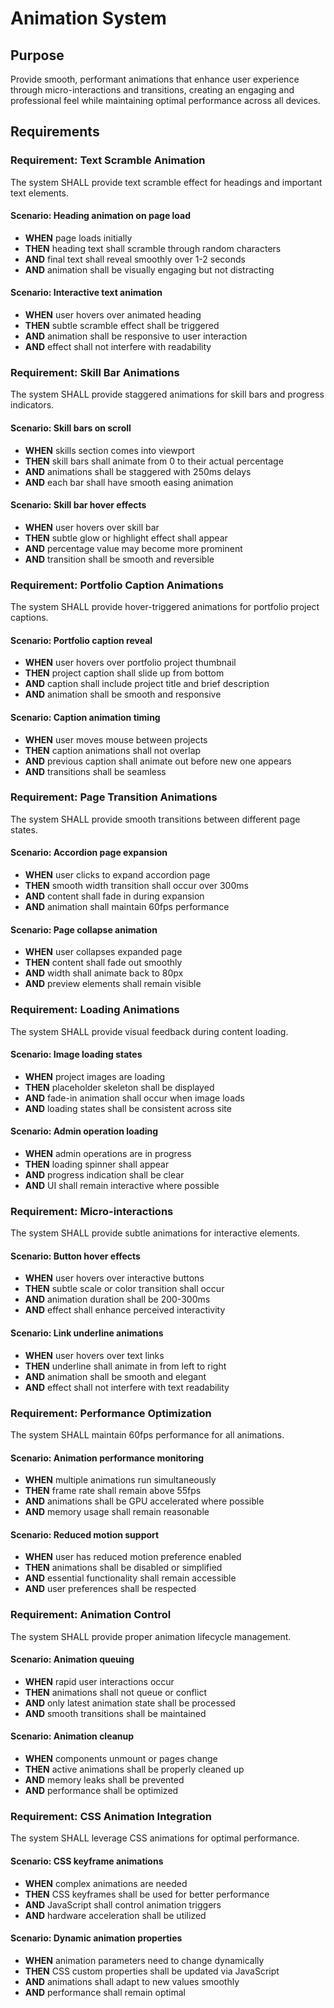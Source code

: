 # Animation System

## Purpose

Provide smooth, performant animations that enhance user experience through micro-interactions and transitions, creating an engaging and professional feel while maintaining optimal performance across all devices.

## Requirements

### Requirement: Text Scramble Animation
The system SHALL provide text scramble effect for headings and important text elements.

#### Scenario: Heading animation on page load
- **WHEN** page loads initially
- **THEN** heading text shall scramble through random characters
- **AND** final text shall reveal smoothly over 1-2 seconds
- **AND** animation shall be visually engaging but not distracting

#### Scenario: Interactive text animation
- **WHEN** user hovers over animated heading
- **THEN** subtle scramble effect shall be triggered
- **AND** animation shall be responsive to user interaction
- **AND** effect shall not interfere with readability

### Requirement: Skill Bar Animations
The system SHALL provide staggered animations for skill bars and progress indicators.

#### Scenario: Skill bars on scroll
- **WHEN** skills section comes into viewport
- **THEN** skill bars shall animate from 0 to their actual percentage
- **AND** animations shall be staggered with 250ms delays
- **AND** each bar shall have smooth easing animation

#### Scenario: Skill bar hover effects
- **WHEN** user hovers over skill bar
- **THEN** subtle glow or highlight effect shall appear
- **AND** percentage value may become more prominent
- **AND** transition shall be smooth and reversible

### Requirement: Portfolio Caption Animations
The system SHALL provide hover-triggered animations for portfolio project captions.

#### Scenario: Portfolio caption reveal
- **WHEN** user hovers over portfolio project thumbnail
- **THEN** project caption shall slide up from bottom
- **AND** caption shall include project title and brief description
- **AND** animation shall be smooth and responsive

#### Scenario: Caption animation timing
- **WHEN** user moves mouse between projects
- **THEN** caption animations shall not overlap
- **AND** previous caption shall animate out before new one appears
- **AND** transitions shall be seamless

### Requirement: Page Transition Animations
The system SHALL provide smooth transitions between different page states.

#### Scenario: Accordion page expansion
- **WHEN** user clicks to expand accordion page
- **THEN** smooth width transition shall occur over 300ms
- **AND** content shall fade in during expansion
- **AND** animation shall maintain 60fps performance

#### Scenario: Page collapse animation
- **WHEN** user collapses expanded page
- **THEN** content shall fade out smoothly
- **AND** width shall animate back to 80px
- **AND** preview elements shall remain visible

### Requirement: Loading Animations
The system SHALL provide visual feedback during content loading.

#### Scenario: Image loading states
- **WHEN** project images are loading
- **THEN** placeholder skeleton shall be displayed
- **AND** fade-in animation shall occur when image loads
- **AND** loading states shall be consistent across site

#### Scenario: Admin operation loading
- **WHEN** admin operations are in progress
- **THEN** loading spinner shall appear
- **AND** progress indication shall be clear
- **AND** UI shall remain interactive where possible

### Requirement: Micro-interactions
The system SHALL provide subtle animations for interactive elements.

#### Scenario: Button hover effects
- **WHEN** user hovers over interactive buttons
- **THEN** subtle scale or color transition shall occur
- **AND** animation duration shall be 200-300ms
- **AND** effect shall enhance perceived interactivity

#### Scenario: Link underline animations
- **WHEN** user hovers over text links
- **THEN** underline shall animate in from left to right
- **AND** animation shall be smooth and elegant
- **AND** effect shall not interfere with text readability

### Requirement: Performance Optimization
The system SHALL maintain 60fps performance for all animations.

#### Scenario: Animation performance monitoring
- **WHEN** multiple animations run simultaneously
- **THEN** frame rate shall remain above 55fps
- **AND** animations shall be GPU accelerated where possible
- **AND** memory usage shall remain reasonable

#### Scenario: Reduced motion support
- **WHEN** user has reduced motion preference enabled
- **THEN** animations shall be disabled or simplified
- **AND** essential functionality shall remain accessible
- **AND** user preferences shall be respected

### Requirement: Animation Control
The system SHALL provide proper animation lifecycle management.

#### Scenario: Animation queuing
- **WHEN** rapid user interactions occur
- **THEN** animations shall not queue or conflict
- **AND** only latest animation state shall be processed
- **AND** smooth transitions shall be maintained

#### Scenario: Animation cleanup
- **WHEN** components unmount or pages change
- **THEN** active animations shall be properly cleaned up
- **AND** memory leaks shall be prevented
- **AND** performance shall be optimized

### Requirement: CSS Animation Integration
The system SHALL leverage CSS animations for optimal performance.

#### Scenario: CSS keyframe animations
- **WHEN** complex animations are needed
- **THEN** CSS keyframes shall be used for better performance
- **AND** JavaScript shall control animation triggers
- **AND** hardware acceleration shall be utilized

#### Scenario: Dynamic animation properties
- **WHEN** animation parameters need to change dynamically
- **THEN** CSS custom properties shall be updated via JavaScript
- **AND** animations shall adapt to new values smoothly
- **AND** performance shall remain optimal